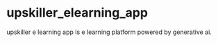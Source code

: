 # upskiller_elearning_app
upskiller e learning app is e learning platform powered by generative ai.
